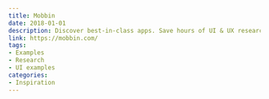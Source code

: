 ```yaml
---
title: Mobbin
date: 2018-01-01
description: Discover best-in-class apps. Save hours of UI & UX research with our library of 100,000+ fully searchable mobile & web screenshots.
link: https://mobbin.com/
tags: 
- Examples
- Research
- UI examples
categories:
- Inspiration
---
```




